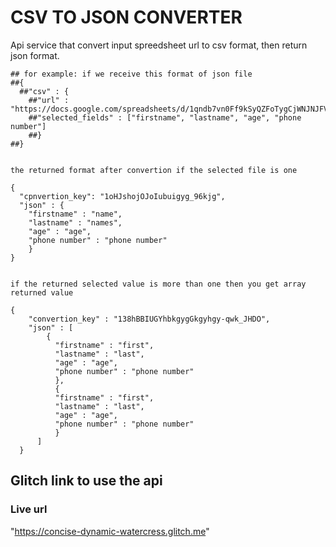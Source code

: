 # CSV TO JSON CONVERTER

Api service that convert input spreedsheet url to csv format, then return json format.

    ## for example: if we receive this format of json file
    ##{
      ##"csv" : {
        ##"url" : "https://docs.google.com/spreadsheets/d/1qndb7vn0Ff9kSyQZFoTygCjWNJNJFVGjfxc0yRMhaQo/htmlview#gid=0",
        ##"selected_fields" : ["firstname", "lastname", "age", "phone number"]
        ##}
    ##}
  
  
    the returned format after convertion if the selected file is one
  
    {
      "cpnvertion_key": "1oHJshojOJoIubuigyg_96kjg",
      "json" : {
        "firstname" : "name",
        "lastname" : "names",
        "age" : "age",
        "phone number" : "phone number"
        }
    }
   
   
    if the returned selected value is more than one then you get array returned value
   
    {
        "convertion_key" : "138hBBIUGYhbkgygGkgyhgy-qwk_JHDO",
        "json" : [
            {
              "firstname" : "first",
              "lastname" : "last",
              "age" : "age",
              "phone number" : "phone number"
              },
              {
              "firstname" : "first",
              "lastname" : "last",
              "age" : "age",
              "phone number" : "phone number"
              }
          ]
      }
     
   ## Glitch link to use the api
     
   ### Live url
   "https://concise-dynamic-watercress.glitch.me"
